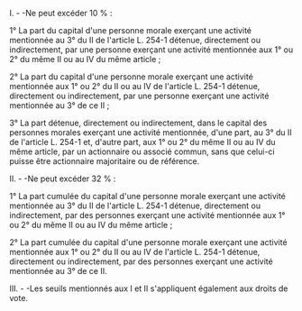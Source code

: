 I. - -Ne peut excéder 10 % :

1° La part du capital d'une personne morale exerçant une activité mentionnée au 3° du II de l'article L. 254-1 détenue, directement ou indirectement, par une personne exerçant une activité mentionnée aux 1° ou 2° du même II ou au IV du même article ;

2° La part du capital d'une personne morale exerçant une activité mentionnée aux 1° ou 2° du II ou au IV de l'article L. 254-1 détenue, directement ou indirectement, par une personne exerçant une activité mentionnée au 3° de ce II ;

3° La part détenue, directement ou indirectement, dans le capital des personnes morales exerçant une activité mentionnée, d'une part, au 3° du II de l'article L. 254-1 et, d'autre part, aux 1° ou 2° du même II ou au IV du même article, par un actionnaire ou associé commun, sans que celui-ci puisse être actionnaire majoritaire ou de référence.

II. - -Ne peut excéder 32 % :

1° La part cumulée du capital d'une personne morale exerçant une activité mentionnée au 3° du II de l'article L. 254-1 détenue, directement ou indirectement, par des personnes exerçant une activité mentionnée aux 1° ou 2° du même II ou au IV du même article ;

2° La part cumulée du capital d'une personne morale exerçant une activité mentionnée aux 1° ou 2° du II ou au IV de l'article L. 254-1 détenue, directement ou indirectement, par des personnes exerçant une activité mentionnée au 3° de ce II.

III. - -Les seuils mentionnés aux I et II s'appliquent également aux droits de vote.
